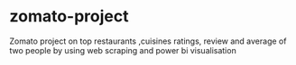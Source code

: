 # zomato-project
Zomato project on top restaurants ,cuisines ratings, review and average of two people by using web scraping and power bi visualisation
